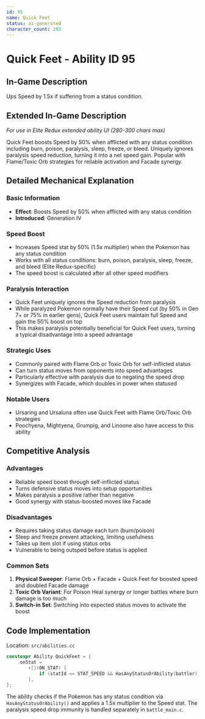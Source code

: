 ```yaml
---
id: 95
name: Quick Feet
status: ai-generated
character_count: 293
---
```


# Quick Feet - Ability ID 95

## In-Game Description
Ups Speed by 1.5x if suffering from a status condition.

## Extended In-Game Description
*For use in Elite Redux extended ability UI (280-300 chars max)*

Quick Feet boosts Speed by 50% when afflicted with any status condition including burn, poison, paralysis, sleep, freeze, or bleed. Uniquely ignores paralysis speed reduction, turning it into a net speed gain. Popular with Flame/Toxic Orb strategies for reliable activation and Facade synergy.

## Detailed Mechanical Explanation

### Basic Information
- **Effect**: Boosts Speed by 50% when afflicted with any status condition
- **Introduced**: Generation IV

### Speed Boost
- Increases Speed stat by 50% (1.5x multiplier) when the Pokemon has any status condition
- Works with all status conditions: burn, poison, paralysis, sleep, freeze, and bleed (Elite Redux-specific)
- The speed boost is calculated after all other speed modifiers

### Paralysis Interaction
- Quick Feet uniquely ignores the Speed reduction from paralysis
- While paralyzed Pokemon normally have their Speed cut (by 50% in Gen 7+ or 75% in earlier gens), Quick Feet users maintain full Speed and gain the 50% boost on top
- This makes paralysis potentially beneficial for Quick Feet users, turning a typical disadvantage into a speed advantage

### Strategic Uses
- Commonly paired with Flame Orb or Toxic Orb for self-inflicted status
- Can turn status moves from opponents into speed advantages
- Particularly effective with paralysis due to negating the speed drop
- Synergizes with Facade, which doubles in power when statused

### Notable Users
- Ursaring and Ursaluna often use Quick Feet with Flame Orb/Toxic Orb strategies
- Poochyena, Mightyena, Grumpig, and Linoone also have access to this ability


## Competitive Analysis

### Advantages
- Reliable speed boost through self-inflicted status
- Turns defensive status moves into setup opportunities
- Makes paralysis a positive rather than negative
- Good synergy with status-boosted moves like Facade

### Disadvantages
- Requires taking status damage each turn (burn/poison)
- Sleep and freeze prevent attacking, limiting usefulness
- Takes up item slot if using status orbs
- Vulnerable to being outsped before status is applied

### Common Sets
1. **Physical Sweeper**: Flame Orb + Facade + Quick Feet for boosted speed and doubled Facade damage
2. **Toxic Orb Variant**: For Poison Heal synergy or longer battles where burn damage is too much
3. **Switch-in Set**: Switching into expected status moves to activate the boost

## Code Implementation
Location: `src/abilities.cc`
```c
constexpr Ability QuickFeet = {
    .onStat =
        +[](ON_STAT) {
            if (statId == STAT_SPEED && HasAnyStatusOrAbility(battler)) *stat *= 1.5;
        },
};
```

The ability checks if the Pokemon has any status condition via `HasAnyStatusOrAbility()` and applies a 1.5x multiplier to the Speed stat. The paralysis speed drop immunity is handled separately in `battle_main.c`.